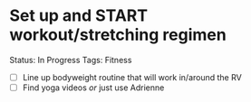 # Set up and START workout/stretching regimen

Status: In Progress
Tags: Fitness

- [ ]  Line up bodyweight routine that will work in/around the RV
- [ ]  Find yoga videos *or* just use Adrienne